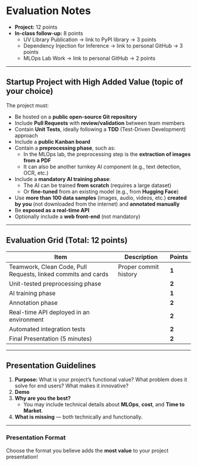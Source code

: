 # Evaluation Notes

- **Project:** 12 points  
- **In-class follow-up:** 8 points
  - UV Library Publication → link to PyPI library → 3 points 
  - Dependency Injection for Inference → link to personal GitHub → 3 points
  - MLOps Lab Work → link to personal GitHub → 2 points
---

## Startup Project with High Added Value (topic of your choice)

The project must:

- Be hosted on a **public open-source Git repository**
- Include **Pull Requests** with **review/validation** between team members
- Contain **Unit Tests**, ideally following a **TDD** (Test-Driven Development) approach
- Include a **public Kanban board**
- Contain a **preprocessing phase**, such as:
  - In the MLOps lab, the preprocessing step is the **extraction of images from a PDF**
  - It can also be another turnkey AI component (e.g., text detection, OCR, etc.)
- Include a **mandatory AI training phase**:
  - The AI can be trained **from scratch** (requires a large dataset)
  - Or **fine-tuned** from an existing model (e.g., from **Hugging Face**)
- Use **more than 100 data samples** (images, audio, videos, etc.) **created by you** (not downloaded from the internet) and **annotated manually**
- Be **exposed as a real-time API**
- Optionally include a **web front-end** (not mandatory)

---

## Evaluation Grid (Total: 12 points)

| Item | Description | Points |
|------|--------------|--------|
| Teamwork, Clean Code, Pull Requests, linked commits and cards | Proper commit history | **1**  |
| Unit-tested preprocessing phase |  | **2**  |
| AI training phase |  | **1**  |
| Annotation phase |  | **2**  |
| Real-time API deployed in an environment |  | **2**  |
| Automated integration tests |  | **2**  |
| Final Presentation (5 minutes) |  | **2**  |

---

## Presentation Guidelines

1. **Purpose:** What is your project’s functional value? What problem does it solve for end users? What makes it innovative?  
2. **Demo**  
3. **Why are you the best?**  
   - You may include technical details about **MLOps**, **cost**, and **Time to Market**.  
4. **What is missing** — both technically and functionally.

---

### Presentation Format

Choose the format you believe adds the **most value** to your project presentation!

